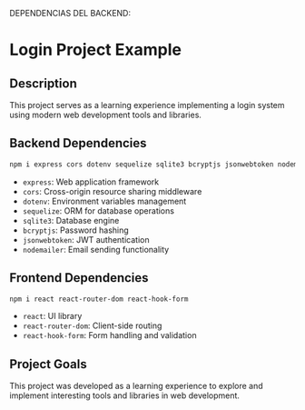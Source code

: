 DEPENDENCIAS DEL BACKEND: 
# Login Project Example

## Description
This project serves as a learning experience implementing a login system using modern web development tools and libraries.

## Backend Dependencies
```bash
npm i express cors dotenv sequelize sqlite3 bcryptjs jsonwebtoken nodemailer
```

- `express`: Web application framework
- `cors`: Cross-origin resource sharing middleware
- `dotenv`: Environment variables management
- `sequelize`: ORM for database operations
- `sqlite3`: Database engine
- `bcryptjs`: Password hashing
- `jsonwebtoken`: JWT authentication
- `nodemailer`: Email sending functionality

## Frontend Dependencies
```bash
npm i react react-router-dom react-hook-form
```

- `react`: UI library
- `react-router-dom`: Client-side routing
- `react-hook-form`: Form handling and validation

## Project Goals
This project was developed as a learning experience to explore and implement interesting tools and libraries in web development.